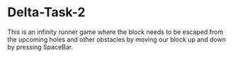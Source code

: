 # Delta-Task-2
 This is an infinity runner game where the block needs to be escaped from the upcoming holes and other obstacles by moving our block up and down by pressing SpaceBar.
